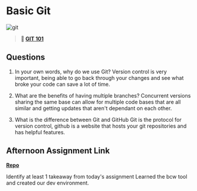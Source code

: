 # Basic Git

![git](https://git-scm.com/images/branching-illustration@2x.png)

> **📖 [GIT 101](https://codeworksacademy.com/fs-student-guide/resources/wk1/01-GIT)**

## Questions

1. In your own words, why do we use Git?
Version control is very important, being able to go back through your changes and see what broke your code can save a lot of time.

2. What are the benefits of having multiple branches?
Concurrent versions sharing the same base can allow for multiple code bases that are all similar and getting updates that aren't dependant on each other. 

3. What is the difference between Git and GitHub
Git is the protocol for version control, github is a website that hosts your git repositories and has helpful features.

## Afternoon Assignment Link

**[Repo](https://github.com/derekhearst/fs-journal)**

Identify at least 1 takeaway from today's assignment
Learned the bcw tool and created our dev environment.